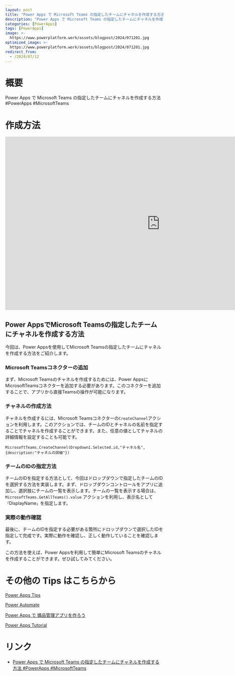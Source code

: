 ```yaml
---
layout: post
title: "Power Apps で Microsoft Teams の指定したチームにチャネルを作成する方法 #PowerApps #MicrosoftTeams"
description: "Power Apps で Microsoft Teams の指定したチームにチャネルを作成する方法 #PowerApps #MicrosoftTeamsを動画で分かりやすく解説"
categories: [PowerApps]
tags: [PowerApps]
image: >-
  https://www.powerplatform.work/assets/blogpost/2024/071201.jpg
optimized_image: >-
  https://www.powerplatform.work/assets/blogpost/2024/071201.jpg
redirect_from:
  - /2024/07/12
---
```



#  概要

Power Apps で Microsoft Teams の指定したチームにチャネルを作成する方法 #PowerApps #MicrosoftTeams


# 作成方法

<iframe width="983" height="553" src="https://www.youtube.com/embed/vvuTdnO8a1E" title="YouTube video player" frameborder="0" allow="accelerometer; autoplay; clipboard-write; encrypted-media; gyroscope; picture-in-picture" allowfullscreen></iframe>


## Power AppsでMicrosoft Teamsの指定したチームにチャネルを作成する方法

今回は、Power Appsを使用してMicrosoft Teamsの指定したチームにチャネルを作成する方法をご紹介します。

### Microsoft Teamsコネクターの追加

まず、Microsoft Teamsのチャネルを作成するためには、Power Appsに MicrosoftTeamsコネクターを追加する必要があります。このコネクターを追加することで、アプリから直接Teamsの操作が可能になります。

### チャネルの作成方法

チャネルを作成するには、Microsoft Teamsコネクターの`CreateChannel`アクションを利用します。このアクションでは、チームのIDとチャネルの名前を指定することでチャネルを作成することができます。また、任意の値としてチャネルの詳細情報を設定することも可能です。

```
MicrosoftTeams.CreateChannel(Dropdown1.Selected.id,"チャネル名",{description:"チャネルの詳細"})
```

### チームのIDの指定方法

チームのIDを指定する方法として、今回はドロップダウンで指定したチームのIDを選択する方法を実装します。まず、ドロップダウンコントロールをアプリに追加し、選択肢にチームの一覧を表示します。チームの一覧を表示する場合は、`MicrosoftTeams.GetAllTeams().value` アクションを利用し、表示名として`「`DisplayName`」`を指定します。

### 実際の動作確認

最後に、チームのIDを指定する必要がある箇所にドロップダウンで選択したIDを指定して完成です。実際に動作を確認し、正しく動作していることを確認します。

この方法を使えば、Power Appsを利用して簡単にMicrosoft Teamsのチャネルを作成することができます。ぜひ試してみてください。



# その他の Tips はこちらから

[Power Apps Tips](https://www.youtube.com/watch?v=VrAQf3JQ7yM&list=PLVhFi1fb3DqakSLVMn22DDcySXh9jtzi- )


[Power Automate](https://www.youtube.com/watch?v=-YnJYT0ASEM&list=PLVhFi1fb3Dqbzic6GieqnLFgD3aTj-eHA)


[Power Apps で 備品管理アプリを作ろう](https://www.youtube.com/playlist?list=PLVhFi1fb3DqZM3HKb8Hea6XEL96990Fyn)


[Power Apps Tutorial](https://www.youtube.com/playlist?list=PLVhFi1fb3DqalxpL974VvAJvV4iWoSbe_)


# リンク


- [Power Apps で Microsoft Teams の指定したチームにチャネルを作成する方法 #PowerApps #MicrosoftTeams](https://www.youtube.com/watch?v=vvuTdnO8a1E)

